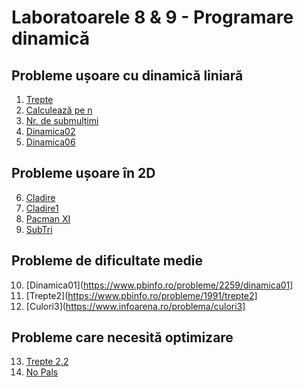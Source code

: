 # Laboratoarele 8 & 9 - Programare dinamică

## Probleme ușoare cu dinamică liniară
1. [Trepte]([https://www.pbinfo.ro/probleme/1798/trepte)
2. [Calculează pe n](https://www.pbinfo.ro/probleme/3672/calculeaza-pe-n)
3. [Nr. de submulțimi](https://www.pbinfo.ro/probleme/3213/numardesubmultimi)
4. [Dinamica02](https://www.pbinfo.ro/probleme/2260/dinamica02)
5. [Dinamica06](https://www.pbinfo.ro/probleme/3990/dinamica06)

## Probleme ușoare în 2D
6. [Cladire](https://www.pbinfo.ro/probleme/392/cladire)
7. [Cladire1](https://www.pbinfo.ro/probleme/393/cladire1)
8. [Pacman XI](https://www.pbinfo.ro/probleme/3265/pacman-xi)
9. [SubTri](https://www.pbinfo.ro/probleme/385/sumtri)

## Probleme de dificultate medie
10. [Dinamica01](https://www.pbinfo.ro/probleme/2259/dinamica01]
11. [Trepte2](https://www.pbinfo.ro/probleme/1991/trepte2]
12. [Culori3](https://www.infoarena.ro/problema/culori3]

## Probleme care necesită optimizare
13. [Trepte 2.2](https://www.pbinfo.ro/probleme/3217/trepte2-2)
14. [No Pals](https://www.pbinfo.ro/probleme/2882/no-pals)